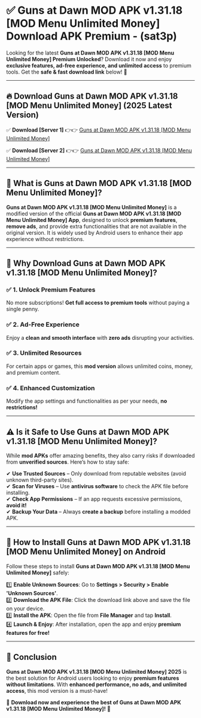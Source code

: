 
# ✅ Guns at Dawn MOD APK v1.31.18 [MOD Menu Unlimited Money] Download APK Premium -  (sat3p) 

Looking for the latest **Guns at Dawn MOD APK v1.31.18 [MOD Menu Unlimited Money] Premium Unlocked**? Download it now and enjoy **exclusive features, ad-free experience, and unlimited access** to premium tools. Get the **safe & fast download link** below! 🚀

---

## 🔥 Download Guns at Dawn MOD APK v1.31.18 [MOD Menu Unlimited Money] (2025 Latest Version)

✅ **Download [Server 1]** 👉👉 [Guns at Dawn MOD APK v1.31.18 [MOD Menu Unlimited Money] ](https://apkcomod.com?title=Guns_at_Dawn_MOD_APK_v1.31.18_[MOD_Menu_Unlimited_Money])  

✅ **Download [Server 2]** 👉👉 [Guns at Dawn MOD APK v1.31.18 [MOD Menu Unlimited Money] ](https://apkcomod.com?title=Guns_at_Dawn_MOD_APK_v1.31.18_[MOD_Menu_Unlimited_Money])  


---

## 📌 What is Guns at Dawn MOD APK v1.31.18 [MOD Menu Unlimited Money]?

**Guns at Dawn MOD APK v1.31.18 [MOD Menu Unlimited Money]** is a modified version of the official **Guns at Dawn MOD APK v1.31.18 [MOD Menu Unlimited Money] App**, designed to unlock **premium features**, **remove ads**, and provide extra functionalities that are not available in the original version. It is widely used by Android users to enhance their app experience without restrictions.

---

## 🌟 Why Download Guns at Dawn MOD APK v1.31.18 [MOD Menu Unlimited Money]?

### ✅ 1. Unlock Premium Features
No more subscriptions! **Get full access to premium tools** without paying a single penny.

### ✅ 2. Ad-Free Experience
Enjoy a **clean and smooth interface** with **zero ads** disrupting your activities.

### ✅ 3. Unlimited Resources
For certain apps or games, this **mod version** allows unlimited coins, money, and premium content.

### ✅ 4. Enhanced Customization
Modify the app settings and functionalities as per your needs, **no restrictions!**

---

## ⚠️ Is it Safe to Use Guns at Dawn MOD APK v1.31.18 [MOD Menu Unlimited Money]?

While **mod APKs** offer amazing benefits, they also carry risks if downloaded from **unverified sources**. Here’s how to stay safe:

✔ **Use Trusted Sources** – Only download from reputable websites (avoid unknown third-party sites).  
✔ **Scan for Viruses** – Use **antivirus software** to check the APK file before installing.  
✔ **Check App Permissions** – If an app requests excessive permissions, **avoid it!**  
✔ **Backup Your Data** – Always **create a backup** before installing a modded APK.

---

## 📲 How to Install Guns at Dawn MOD APK v1.31.18 [MOD Menu Unlimited Money] on Android

Follow these steps to install **Guns at Dawn MOD APK v1.31.18 [MOD Menu Unlimited Money]** safely:

1️⃣ **Enable Unknown Sources**: Go to **Settings > Security > Enable 'Unknown Sources'**.  
2️⃣ **Download the APK File**: Click the download link above and save the file on your device.  
3️⃣ **Install the APK**: Open the file from **File Manager** and tap **Install**.  
4️⃣ **Launch & Enjoy**: After installation, open the app and enjoy **premium features for free!**

---

## 🚀 Conclusion

**Guns at Dawn MOD APK v1.31.18 [MOD Menu Unlimited Money] 2025** is the best solution for Android users looking to enjoy **premium features without limitations**. With **enhanced performance, no ads, and unlimited access**, this mod version is a must-have!

🔻 **Download now and experience the best of Guns at Dawn MOD APK v1.31.18 [MOD Menu Unlimited Money]!** 🔻

